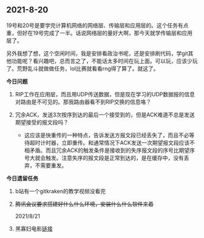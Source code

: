 ## 2021-8-20

19号和20号是要学完计算机网络的网络层、传输层和应用层的。这个任务有点重，但好在19号完成了一半。话说网络层的量好大啊，那今天就学传输层和应用层了。

另外我想了想，这个空闲时间，我是安排看政治书呢，还是安排刷代码，学git其他功能呢？看兴趣吧，总而言之了，不能话太多时间在玩上面。可以玩，应该少玩了。荒野乱斗就做做任务，lol比赛就看看rng得了算了。就这了。

**今日问题**

1. RIP工作在应用层，而且用UDP传送数据，但是现在学习的UDP数据报的信息对路由是不可见的。那我路由器看不到RIP交换的信息咯？

2. 冗余ACK，发送3次按序到达的最后一个接受到的，但是ACK难道不总是发送期望接受的报文段吗？
   - 这应该是快重传的一种特点，告诉发送方报文段已经丢失了，而且不必等待超时计时器，立即重传。和通常情况下ACK发送一次期望报文段应该不相矛盾。而且冗余ACK的触发条件是接收到的失序报文段的序号比期望序号大就会触发。注意失序的报文段是正常到达的，是在缓存中，没有丢弃，不需要重发。

**今日遗留任务**

1. b站有一个gitkraken的教学视频没看完

2. ~~腾讯会议要求搭建好什么什么环境，安装什么什么软件来着~~

   2021/8/21

3. 黑寡妇电影[链接](https://www.olevod.com/index.php/vod/play/id/28311/sid/1/nid/1.html)

